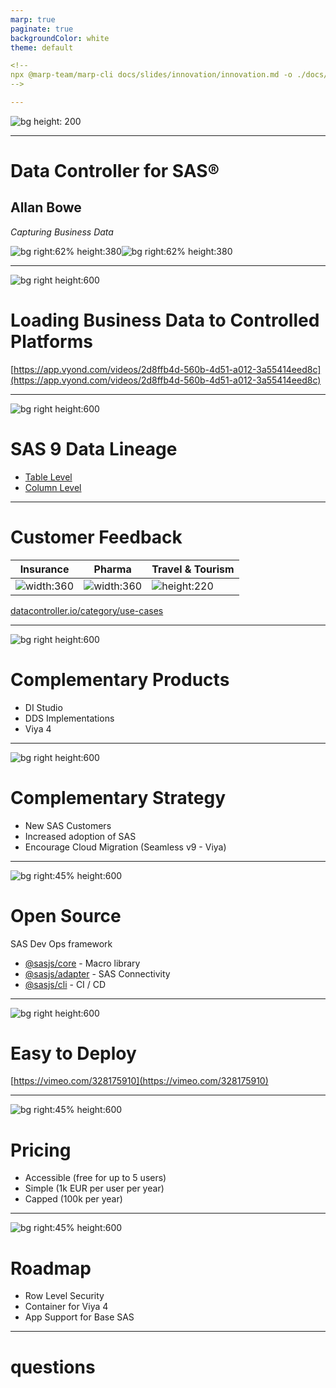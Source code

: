 ```yaml
---
marp: true
paginate: true
backgroundColor: white
theme: default

<!--
npx @marp-team/marp-cli docs/slides/innovation/innovation.md -o ./docs/slides/innovation.html
-->

---
```



![bg height: 200](./innovation1.png)

---
<!-- header: ![h:5em align:right](https://docs.datacontroller.io/img/datacontroller.png) -->

<style scoped>
section img {
    border-style: solid
}
</style>

# Data Controller for SAS&reg;
## Allan Bowe

_Capturing Business Data_

![bg right:62% height:380](https://datacontroller.io/wp-content/uploads/2020/10/abow.png)![bg right:62% height:380](https://docs.datacontroller.io/img/dc_bg_Asset-5@2x.png)

---
![bg right height:600](./innovation2.png)

# Loading Business Data to Controlled Platforms
[https://app.vyond.com/videos/2d8ffb4d-560b-4d51-a012-3a55414eed8c](https://app.vyond.com/videos/2d8ffb4d-560b-4d51-a012-3a55414eed8c)

---
![bg right height:600](./innovation2.png)

# SAS 9 Data Lineage

- [Table Level](https://vimeo.com/424504424)
- [Column Level](https://vimeo.com/383391622)

---


# Customer Feedback



|Insurance|Pharma|Travel & Tourism|
|---|---|---|
|![width:360](https://datacontroller.io/wp-content/uploads/2021/03/Allianz_logo.svg_-1030x460.png)|![width:360](https://upload.wikimedia.org/wikipedia/commons/thumb/d/d1/Sh_logo_rgb.png/440px-Sh_logo_rgb.png)|![height:220](https://datacontroller.io/wp-content/uploads/2020/08/Group-1dt-1.png)|

[datacontroller.io/category/use-cases](https://datacontroller.io/category/use-cases/)

---
![bg right height:600](./innovation3.png)

# Complementary Products
- DI Studio
- DDS Implementations
- Viya 4

---
![bg right height:600](./innovation3.png)

# Complementary Strategy

- New SAS Customers
- Increased adoption of SAS
- Encourage Cloud Migration (Seamless v9 - Viya)


---
![bg right:45% height:600](./innovation4.png)

# Open Source

SAS Dev Ops framework

<!-- developer experience -->

- [@sasjs/core](https://github.com/sasjs/core) - Macro library
- [@sasjs/adapter](https://github.com/sasjs/adapter) - SAS Connectivity
- [@sasjs/cli](https://github.com/sasjs/cli) - CI / CD

---
![bg right height:600](./innovation4.png)

# Easy to Deploy

[https://vimeo.com/328175910](https://vimeo.com/328175910)

---
![bg right:45% height:600](./innovation4.png)

# Pricing

 - Accessible (free for up to 5 users)
 - Simple (1k EUR per user per year)
 - Capped (100k per year)

---
![bg right:45% height:600](./innovation4.png)

# Roadmap

 - Row Level Security
 - Container for Viya 4
 - App Support for Base SAS

---


# questions <!-- fit -->

